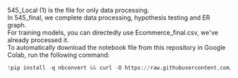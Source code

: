 545_Local (1) is the file for only data processing. <br>
In 545_final, we complete data processing, hypothesis testing and ER graph. <br>
For training models, you can directedly use Ecommerce_final.csv, we've already processed it. <br>
To automatically download the notebook file from this repository in Google Colab, run the following command: <br>

```python <br>
!pip install -q nbconvert && curl -O https://raw.githubusercontent.com/asdsjc12315/CIS5450_final/main/545_final.ipynb 

